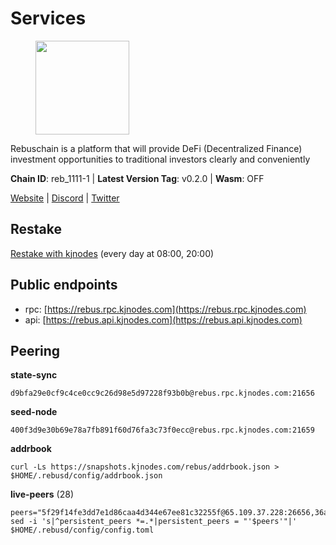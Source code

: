 # Services

<figure><img src="https://raw.githubusercontent.com/kj89/testnet_manuals/main/pingpub/logos/rebus.png" width="150" alt=""><figcaption></figcaption></figure>

Rebuschain is a platform that will provide DeFi (Decentralized Finance)  investment opportunities to traditional investors clearly and conveniently

**Chain ID**: reb_1111-1 | **Latest Version Tag**: v0.2.0 | **Wasm**: OFF

[Website](https://www.rebuschain.com) | [Discord](https://discord.gg/rebuschain) | [Twitter](https://twitter.com/RebusChain)

## Restake

[Restake with kjnodes](https://restake.app/rebus/rebusvaloper1vndzy8y55ylgpmmsc34uy8rm6kqlml6ffs9lrv) (every day at 08:00, 20:00)
## Public endpoints

* rpc: [https://rebus.rpc.kjnodes.com](https://rebus.rpc.kjnodes.com)
* api: [https://rebus.api.kjnodes.com](https://rebus.api.kjnodes.com)

## Peering

**state-sync**

```
d9bfa29e0cf9c4ce0cc9c26d98e5d97228f93b0b@rebus.rpc.kjnodes.com:21656
```

**seed-node**

```
400f3d9e30b69e78a7fb891f60d76fa3c73f0ecc@rebus.rpc.kjnodes.com:21659
```

**addrbook**
```
curl -Ls https://snapshots.kjnodes.com/rebus/addrbook.json > $HOME/.rebusd/config/addrbook.json
```

**live-peers** (28)
```
peers="5f29f14fe3dd7e1d86caa4d344e67ee81c32255f@65.109.37.228:26656,36afb1c827f52d38d7cd328b384d644b531b5997@65.108.238.102:17256,ad116a3f497ebb37ac14226c22a1483237a224ac@65.108.229.102:23656,4a4d2e7070e05ad6c13628d2f191d96172659452@65.109.65.210:40656,30ff8100fefac53ee40ef7631f1a3c66ca2b82cf@135.181.164.90:26656,9d17d1c5b5d3b8c9e7ffab264b45b5dd979116f3@65.109.24.188:26656,1fcb45323f9045707c0c344a60d7cb906008cfaf@65.109.80.176:26656,d9bfa29e0cf9c4ce0cc9c26d98e5d97228f93b0b@65.109.88.38:21656,5fb9952f3eaeb5be3aab37425831c2a4830a019d@65.21.133.125:29656,12703ce9efe6c1171c193dae2e2041a2be610852@65.108.44.149:29656,ce38728ac38ebbb4a72d496d42f8e9030af441d7@162.19.137.25:26656,a3d975c913570ad217d9a3de01a8616ad5ce20f8@142.132.128.137:26656,b570827e4397512e077028ea7121d3e19eb25bab@85.10.200.221:26656,3cc5fb5f6140ac4e57dfc80940c8a06daa299c89@51.77.195.46:26656,b8137c688096d1abcf56942d335d061f212e6629@62.212.65.138:34656,0fedf7695d9e2721663c1d573d6d81a14c21533e@65.21.90.137:12856,cd71aa366822800a2aa7051fae69127f78b3f203@188.165.225.226:26656,fa292bfad37826c9da43894b349b1480dff516b5@65.108.99.254:31656,b8c42fcb311b47cdb8285b5697f661fbba5bf1a5@51.68.157.129:26656,6daeb8cfea285f561e167a0d94718b61e2cf7944@5.189.187.36:21656,f546370843f92e2415524a7b18f9cd528e2fd706@65.109.55.186:26656,17779ded6b3dc2f31d6c6f40cc6f07d802753ba7@78.47.153.128:26656,6ad5dd14c578016cc7bc4d7c6d6f7f773bba39af@65.109.60.57:26656,6ac55af662061d3669d7c70961a8fd87ba2f2075@65.108.200.142:26696,d28516746773bfaeca4efa5537c0bf5990b8828e@65.21.229.33:27656,2f6b34ad97c4827dace87436f0299cf89fe0c056@136.243.95.80:46656,ae67d4c37632435e0d5f27041f50af20d227bdc2@93.170.72.118:21656,98206a8f71578850f1d88f08ede96ebc7e7c76a9@176.9.188.21:52656"
sed -i 's|^persistent_peers *=.*|persistent_peers = "'$peers'"|' $HOME/.rebusd/config/config.toml
```
